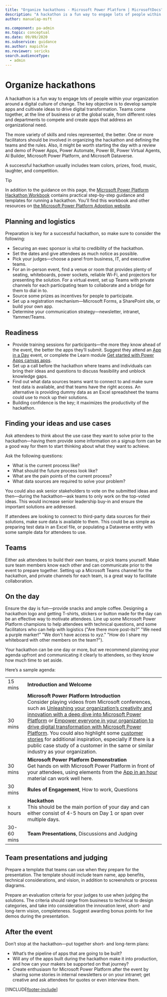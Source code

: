 ```yaml
---
title: "Organize hackathons - Microsoft Power Platform | MicrosoftDocs"
description: "A hackathon is a fun way to engage lots of people within your organization around a digital culture of change."
author: manuelap-msft

ms.component: pa-admin
ms.topic: conceptual
ms.date: 09/09/2020
ms.subservice: guidance
ms.author: mapichle
ms.reviewer: sericks
search.audienceType: 
  - admin
---
```

# Organize hackathons

A hackathon is a fun way to engage lots of people within your organization around a digital culture of change. The key objective is to develop sample apps and cultivate ideas to drive digital transformation. Teams come together, at the line of business or at the global scale, from different roles and departments to compete and create apps that address an organizational need. 

The more variety of skills and roles represented, the better. One or more facilitators should be involved in organizing the hackathon and defining the teams and the rules. Also, it might be worth starting the day with a review and demo of Power Apps, Power Automate, Power BI, Power Virtual Agents, AI Builder, Microsoft Power Platform, and Microsoft Dataverse.

A successful hackathon usually includes team colors, prizes, food, music, laughter, and competition.

> [!TIP]
> In addition to the guidance on this page, the [Microsoft Power Platform Hackathon Workbook](https://aka.ms/powerplatformhackathonworkbook) contains practical step-by-step guidance and templates for running a hackathon. You'll find this workbook and other resources on [the Microsoft Power Platform Adoption website](https://adoption.microsoft.com/powerplatform).

## Planning and logistics

Preparation is key for a successful hackathon, so make sure to consider the following:

- Securing an exec sponsor is vital to credibility of the hackathon.
- Set the dates and give attendees as much notice as possible.
- Pick your judges—choose a panel from business, IT, and executive teams.
- For an in-person event, find a venue or room that provides plenty of seating, whiteboards, power sockets, reliable Wi-Fi, and projectors for presenting the solution. For a virtual event, set up Teams with private channels for each participating team to collaborate and a bridge for them to dial in to.
- Source some prizes as incentives for people to participate.
- Set up a registration mechanism—Microsoft Forms, a SharePoint site, or build your own app.
- Determine your communication strategy—newsletter, intranet, Yammer/Teams.

## Readiness

-	Provide training sessions for participants—the more they know ahead of the event, the better the apps they’ll submit. Suggest they attend an [App in a Day](https://aka.ms/aiadevent) event, or complete the Learn module [Get started with Power Apps canvas apps](/training/modules/get-started-with-powerapps/).
-	Set up a call before the hackathon where teams and individuals can bring their ideas and questions to discuss feasibility and unblock knowledge gaps.
-	Find out what data sources teams want to connect to and make sure test data is available, and that teams have the right access. An alternative is providing dummy data as an Excel spreadsheet the teams could use to mock up their solutions.
-	Building confidence is the key; it maximizes the productivity of the hackathon.

## Finding your ideas and use cases

Ask attendees to think about the use case they want to solve prior to the hackathon—having them provide some information on a signup form can be a good way for them to start thinking about what they want to achieve.

Ask the following questions:

- What is the current process like?
- What should the future process look like?
- What are the pain points of the current process?
- What data sources are required to solve your problem?

You could also ask senior stakeholders to vote on the submitted ideas and then—during the hackathon—ask teams to only work on the top-voted ideas. This would increase senior leadership buy-in and ensure the important solutions are addressed.

If attendees are looking to connect to third-party data sources for their solutions, make sure data is available to them. This could be as simple as preparing test data in an Excel file, or populating a Dataverse entity with some sample data for attendees to use.

## Teams

Either ask attendees to build their own teams, or pick teams yourself. Make sure team members know each other and can communicate prior to the event to prepare together. Setting up a Microsoft Teams channel for the hackathon, and private channels for each team, is a great way to facilitate collaboration.

## On the day

Ensure the day is fun—provide snacks and ample coffee. Designing a hackathon logo and getting T-shirts, stickers or button made for the day can be an effective way to motivate attendees. Line up some Microsoft Power Platform champions to help attendees with technical questions, and some facilitators who can help with logistics ("Are there more post-its?" "We need a purple marker!" "We don't have access to *xyz*." "How do I share my whiteboard with other members on the team?").

Your hackathon can be one day or more, but we recommend planning your agenda upfront and communicating it clearly to attendees, so they know how much time to set aside.

Here’s a sample agenda:

| | |
|----|----|
| 15 mins	| **Introduction and Welcome** |
| 30 mins	| **Microsoft Power Platform Introduction**<br>Consider playing videos from Microsoft conferences, such as [Unleashing your organization’s creativity and innovation with a deep dive into Microsoft Power Platform](https://www.youtube.com/watch?v=2QJMP_Scvy8) or [Empower everyone in your organization to drive digital transformation with Microsoft Power Platform](https://www.youtube.com/watch?v=0P7wlxpDFII). You could also highlight some [customer stories](https://powerapps.microsoft.com/customer-stories/) for additional inspiration, especially if there is a public case study of a customer in the same or similar industry as your organization. |
| 30 mins	| **Microsoft Power Platform Demonstration**<br>Get hands on with Microsoft Power Platform in front of your attendees, using elements from the [App in an hour](https://powerapps.microsoft.com/blog/hands-on-lab-building-a-conference-app-in-60-min/) material can work well here. |
| 30 mins | **Rules of Engagement**, How to work, Questions
x hours | **Hackathon**<br>This should be the main portion of your day and can either consist of 4-5 hours on Day 1  or span over multiple days. |
| 30-60 mins | **Team Presentations**, Discussions and Judging

## Team presentations and judging

Prepare a template that teams can use when they prepare for the presentation. The template should include team name, app benefits, technical considerations, and vision, in addition to screenshots or process diagrams.

Prepare an evaluation criteria for your judges to use when judging the solutions. The criteria should range from business to technical to design categories, and take into consideration the innovation level, short- and long-term vision, completeness. Suggest awarding bonus points for live demos during the presentation.

## After the event

Don’t stop at the hackathon—put together short- and long-term plans:

-	What’s the pipeline of apps that are going to be built? 
-	Will any of the apps built during the hackathon make it into production, and how can your makers be supported on that journey? 
-	Create enthusiasm for Microsoft Power Platform after the event by sharing some stories in internal newsletters or on your intranet; get creative and ask attendees for quotes or even interview them.


[!INCLUDE[footer-include](../../includes/footer-banner.md)]
